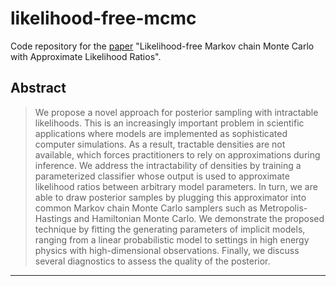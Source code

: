 # likelihood-free-mcmc
Code repository for the [paper](https://joerihermans.com/papers/lfmcmc.pdf) "Likelihood-free Markov chain Monte Carlo with Approximate Likelihood Ratios".

## Abstract
> We propose a novel approach for posterior sampling with intractable likelihoods. This is an increasingly important problem in scientific applications where models are implemented as sophisticated computer simulations. As a result, tractable densities are not available, which forces practitioners to rely on approximations during inference. We address the intractability of densities by training a parameterized classifier whose output is used to approximate likelihood ratios between arbitrary model parameters. In turn, we are able to draw posterior samples by plugging this approximator into common Markov chain Monte Carlo samplers such as Metropolis-Hastings and Hamiltonian Monte Carlo. We demonstrate the proposed technique by fitting the generating parameters of implicit models, ranging from a linear probabilistic model to settings in high energy physics with high-dimensional observations. Finally, we discuss several diagnostics to assess the quality of the posterior.
---
